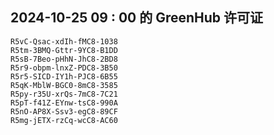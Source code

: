 ## 2024-10-25 09 : 00 的 GreenHub 许可证
```
R5vC-Qsac-xdIh-fMC8-1038
R5tm-3BMQ-Gttr-9YC8-B1DD
R5sB-7Beo-pHhN-JhC8-2BD8
R5r9-obpm-lnxZ-PDC8-3B50
R5r5-SICD-IY1h-PJC8-6B55
R5qK-MblW-BGC0-8mC8-3585
R5py-r35U-xrQs-7mC8-7C21
R5pT-f41Z-EYnw-tsC8-990A
R5nO-AP8X-Ssv3-egC8-89CF
R5mg-jETX-rzCq-wcC8-AC60
```
